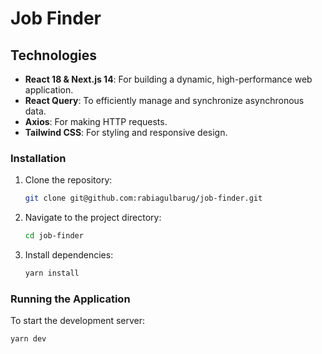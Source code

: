 # Job Finder

## Technologies

- **React 18 & Next.js 14**: For building a dynamic, high-performance web application.
- **React Query**: To efficiently manage and synchronize asynchronous data.
- **Axios**: For making HTTP requests.
- **Tailwind CSS**: For styling and responsive design.

### Installation

1. Clone the repository:

   ```sh
   git clone git@github.com:rabiagulbarug/job-finder.git
   ```

2. Navigate to the project directory:

   ```sh
   cd job-finder
   ```

3. Install dependencies:

   ```sh
   yarn install
   ```

### Running the Application

To start the development server:

```sh
yarn dev
```
